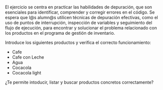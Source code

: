 El ejercicio se centra en practicar las habilidades de depuración,
que son esenciales para identificar, comprender y corregir errores 
en el código. Se espera que l@s alumn@s utilicen técnicas de 
depuración efectivas, como el uso de puntos de interrupción, 
inspección de variables y seguimiento del flujo de ejecución, 
para encontrar y solucionar el problema relacionado 
con los productos en el programa de gestión de inventario.

Introduce los siguientes productos y verifica el correcto funcionamiento:

- Cafe
- Cafe con Leche
- Agua
- Cocacola
- Cocacola light

¿Te permite intoducir, listar y buscar productos concretos correctamente?